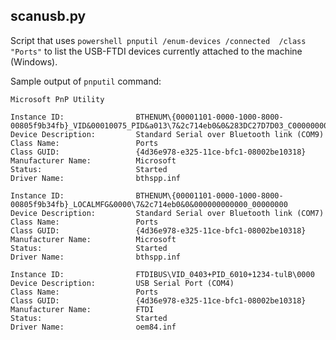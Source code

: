 ## scanusb.py
Script that uses `powershell pnputil /enum-devices /connected  /class "Ports"` to list the USB-FTDI devices currently attached to the machine (Windows).

Sample output of `pnputil` command:

```
Microsoft PnP Utility

Instance ID:                BTHENUM\{00001101-0000-1000-8000-00805f9b34fb}_VID&00010075_PID&a013\7&2c714eb0&0&283DC27D7D03_C00000000
Device Description:         Standard Serial over Bluetooth link (COM9)
Class Name:                 Ports
Class GUID:                 {4d36e978-e325-11ce-bfc1-08002be10318}
Manufacturer Name:          Microsoft
Status:                     Started
Driver Name:                bthspp.inf

Instance ID:                BTHENUM\{00001101-0000-1000-8000-00805f9b34fb}_LOCALMFG&0000\7&2c714eb0&0&000000000000_00000000
Device Description:         Standard Serial over Bluetooth link (COM7)
Class Name:                 Ports
Class GUID:                 {4d36e978-e325-11ce-bfc1-08002be10318}
Manufacturer Name:          Microsoft
Status:                     Started
Driver Name:                bthspp.inf

Instance ID:                FTDIBUS\VID_0403+PID_6010+1234-tulB\0000
Device Description:         USB Serial Port (COM4)
Class Name:                 Ports
Class GUID:                 {4d36e978-e325-11ce-bfc1-08002be10318}
Manufacturer Name:          FTDI
Status:                     Started
Driver Name:                oem84.inf 

```
